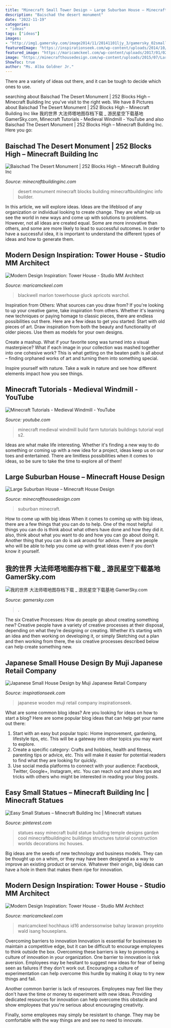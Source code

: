 ```yaml
---
title: "Minecraft Small Tower Design ~ Large Suburban House – Minecraft House Design"
description: "Baischad the desert monument"
date: "2022-11-19"
categories:
- "ideas"
tags: ["ideas"]
images:
- "http://img1.gamersky.com/image2014/11/20141101ljy_3/gamersky_02small_04_20141111513A04.jpg"
featuredImage: "https://inspirationseek.com/wp-content/uploads/2014/10/Japanese-Wooden-Small-House.jpg"
featured_image: "https://maricamckeel.com/wp-content/uploads/2017/01/02b_Blackwell.jpg"
image: "https://minecrafthousedesign.com/wp-content/uploads/2015/07/Large-Suburban-House-minecraft-building-amazing-idea-download-10.jpg"
ShowToc: true
author: "Ms. Alba Goldner Jr."
---
```



There are a variety of ideas out there, and it can be tough to decide which ones to use.

	

		
searching about Baischad The Desert Monument | 252 Blocks High – Minecraft Building Inc you've visit to the right web. We have 8 Pictures about Baischad The Desert Monument | 252 Blocks High – Minecraft Building Inc like 我的世界 大法师塔地图存档下载 _ 游民星空下载基地 GamerSky.com, Minecraft Tutorials - Medieval Windmill - YouTube and also Baischad The Desert Monument | 252 Blocks High – Minecraft Building Inc. Here you go:
		
    
## Baischad The Desert Monument | 252 Blocks High – Minecraft Building Inc

<img loading=lazy src="http://minecraftbuildinginc.com/wp-content/uploads/2014/01/Baischad-The-Desert-Monument-252-Blocks-High-minecraft-building-ideas-4.jpg" onerror="this.onerror=null;this.src='https://tse1.mm.bing.net/th?id=OIP.z8yBQPbnZ3NknHECjAyqtAHaEW&amp;pid=15.1';" alt="Baischad The Desert Monument | 252 Blocks High – Minecraft Building Inc">

_Source: minecraftbuildinginc.com_

>desert monument minecraft blocks building minecraftbuildinginc info builder. 

	

In this article, we will explore ideas. Ideas are the lifeblood of any organization or individual looking to create change. They are what help us see the world in new ways and come up with solutions to problems. However, not all ideas are created equal. Some are more innovative than others, and some are more likely to lead to successful outcomes. In order to have a successful idea, it is important to understand the different types of ideas and how to generate them.

    
## Modern Design Inspiration: Tower House - Studio MM Architect

<img loading=lazy src="https://maricamckeel.com/wp-content/uploads/2017/01/02b_Blackwell.jpg" onerror="this.onerror=null;this.src='https://tse1.mm.bing.net/th?id=OIP.Ma7Vk3r4AAwVnWtgRftw8wHaKV&amp;pid=15.1';" alt="Modern Design Inspiration: Tower House - Studio MM Architect">

_Source: maricamckeel.com_

>blackwell marlon towerhouse gluck apricots warchol. 

	

Inspiration from Others: What sources can you draw from?
If you're looking to up your creative game, take inspiration from others. Whether it's learning new techniques or paying homage to classic pieces, there are endless possibilities out there. Here are a few ideas to get you started: 
Start with old pieces of art. Draw inspiration from both the beauty and functionality of older pieces. Use them as models for your own designs. 

Create a mashup. What if your favorite song was turned into a visual masterpiece? What if each image in your collection was mashed together into one cohesive work? This is what getting on the beaten path is all about – finding orphaned works of art and turning them into something special. 

Inspire yourself with nature. Take a walk in nature and see how different elements impact how you see things.

    
## Minecraft Tutorials - Medieval Windmill - YouTube

<img loading=lazy src="http://i1.ytimg.com/vi/wqd_S2_lhwQ/maxresdefault.jpg" onerror="this.onerror=null;this.src='https://tse4.mm.bing.net/th?id=OIP.TAsol_wlDdHFYwbZFjmxPwHaEK&amp;pid=15.1';" alt="Minecraft Tutorials - Medieval Windmill - YouTube">

_Source: youtube.com_

>minecraft medieval windmill build farm tutorials buildings tutorial wqd s2. 

	

Ideas are what make life interesting. Whether it's finding a new way to do something or coming up with a new idea for a project, ideas keep us on our toes and entertained. There are limitless possibilities when it comes to ideas, so be sure to take the time to explore all of them!

    
## Large Suburban House – Minecraft House Design

<img loading=lazy src="https://minecrafthousedesign.com/wp-content/uploads/2015/07/Large-Suburban-House-minecraft-building-amazing-idea-download-10.jpg" onerror="this.onerror=null;this.src='https://tse1.mm.bing.net/th?id=OIP.6gD-wMERL1QK2TxnulUExgHaEo&amp;pid=15.1';" alt="Large Suburban House – Minecraft House Design">

_Source: minecrafthousedesign.com_

>suburban minecraft. 

	

How to come up with big ideas
When it comes to coming up with big ideas, there are a few things that you can do to help. One of the most helpful things you can do is think about what others have done and how they did it. also, think about what you want to do and how you can go about doing it. Another thing that you can do is ask around for advice. There are people who will be able to help you come up with great ideas even if you don’t know it yourself.

    
## 我的世界 大法师塔地图存档下载 _ 游民星空下载基地 GamerSky.com

<img loading=lazy src="http://img1.gamersky.com/image2014/11/20141101ljy_3/gamersky_02small_04_20141111513A04.jpg" onerror="this.onerror=null;this.src='https://tse1.mm.bing.net/th?id=OIP.YD3mxcYMI7XsgRIrqdUVnQHaEY&amp;pid=15.1';" alt="我的世界 大法师塔地图存档下载 _ 游民星空下载基地 GamerSky.com">

_Source: gamersky.com_

>. 

	

The six Creative Processes: How do people go about creating something new?
Creative people have a variety of creative processes at their disposal, depending on what they’re designing or creating. Whether it’s starting with an idea and then working on developing it, or simply Sketching out a plan and then working from there, the six creative processes described below can help create something new.

    
## Japanese Small House Design By Muji Japanese Retail Company

<img loading=lazy src="https://inspirationseek.com/wp-content/uploads/2014/10/Japanese-Wooden-Small-House.jpg" onerror="this.onerror=null;this.src='https://tse1.mm.bing.net/th?id=OIP.lNC_kwJxFZP9pXW15kcJ_gHaLH&amp;pid=15.1';" alt="Japanese Small House Design by Muji Japanese Retail Company">

_Source: inspirationseek.com_

>japanese wooden muji retail company inspirationseek. 

	

What are some common blog ideas?
Are you looking for ideas on how to start a blog? Here are some popular blog ideas that can help get your name out there: 
1. Start with an easy but popular topic: Home improvement, gardening, lifestyle tips, etc. This will be a gateway into other topics you may want to explore.
2. Create a specific category: Crafts and hobbies, health and fitness, parenting tips or advice, etc. This will make it easier for potential readers to find what they are looking for quickly.
3. Use social media platforms to connect with your audience: Facebook, Twitter, Google+, Instagram, etc. You can reach out and share tips and tricks with others who might be interested in reading your blog posts.

    
## Easy Small Statues – Minecraft Building Inc | Minecraft Statues

<img loading=lazy src="https://i.pinimg.com/736x/26/d6/50/26d650e97031efd17fd74a62969f4270.jpg" onerror="this.onerror=null;this.src='https://tse1.mm.bing.net/th?id=OIP.JB7NsuVkjzzM80txPUetnAHaD7&amp;pid=15.1';" alt="Easy Small Statues – Minecraft Building Inc | Minecraft statues">

_Source: pinterest.com_

>statues easy minecraft build statue building temple designs garden cool minecraftbuildinginc buildings structures tutorial construction worlds decorations inc houses. 

	

Big ideas are the seeds of new technology and business models. They can be thought up on a whim, or they may have been designed as a way to improve an existing product or service. Whatever their origin, big ideas can have a hole in them that makes them ripe for innovation.

    
## Modern Design Inspiration: Tower House - Studio MM Architect

<img loading=lazy src="https://maricamckeel.com/wp-content/uploads/2017/01/05_anderssonwise-id16-3-1500-1024x751.jpg" onerror="this.onerror=null;this.src='https://tse1.mm.bing.net/th?id=OIP.oz7WQ8vS0mm-i-5bjVMTLQHaFb&amp;pid=15.1';" alt="Modern Design Inspiration: Tower House - Studio MM Architect">

_Source: maricamckeel.com_

>maricamckeel hochhaus id16 anderssonwise bahay larawan proyekto wald isang houseplans. 

	

Overcoming barriers to innovation
Innovation is essential for businesses to maintain a competitive edge, but it can be difficult to encourage employees to think outside the box. Overcoming these barriers is key to promoting a culture of innovation in your organization.
One barrier to innovation is risk aversion. Employees may be hesitant to suggest new ideas for fear of being seen as failures if they don't work out. Encouraging a culture of experimentation can help overcome this hurdle by making it okay to try new things and fail.

Another common barrier is lack of resources. Employees may feel like they don't have the time or money to experiment with new ideas. Providing dedicated resources for innovation can help overcome this obstacle and show employees that you're serious about encouraging creativity.

Finally, some employees may simply be resistant to change. They may be comfortable with the way things are and see no need to innovate.

